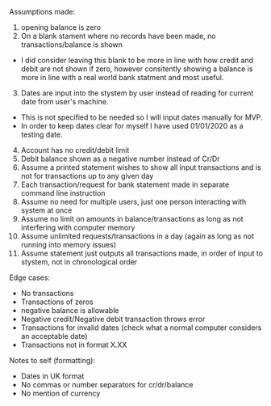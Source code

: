 Assumptions made:

1. opening balance is zero
2. On a blank stament where no records have been made, no transactions/balance is shown 
 - I did consider leaving this blank to be more in line with how credit and debit are not shown if zero, however consitently showing a balance is more in line with a real world bank statment and most useful.
 3. Dates are input into the stystem by user instead of reading for current date from user's machine. 
 - This is not specified to be needed so I will input dates manually for MVP. 
 - In order to keep dates clear for myself I have used 01/01/2020 as a testing date.
 4. Account has no credit/debit limit
 5. Debit balance shown as a negative number instead of Cr/Dr
 6. Assume a printed statement wishes to show all input transactions and is not for transactions up to any given day
 7. Each transaction/request for bank statement made in separate command line instruction
 8. Assume no need for multiple users, just one person interacting with system at once
 9. Assume no limit on amounts in balance/transactions as long as not interfering with computer memory
 10. Assume unlimited requests/transactions in a day (again as long as not running into memory issues)
 11. Assume statement just outputs all transactions made, in order of input to stystem, not in chronological order


 Edge cases:

 - No transactions 
 - Transactions of zeros
 - negative balance is allowable
 - Negative credit/Negative debit transaction throws error
 - Transactions for invalid dates (check what a normal computer considers an acceptable date)
 - Transactions not in format X.XX

 Notes to self (formatting):

 - Dates in UK format
 - No commas or number separators for cr/dr/balance
 - No mention of currency
